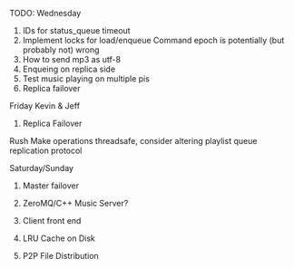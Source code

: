 TODO:
Wednesday
1) IDs for status_queue timeout
2) Implement locks for load/enqueue
    Command epoch is potentially (but probably not) wrong
3) How to send mp3 as utf-8
4) Enqueing on replica side
5) Test music playing on multiple pis
6) Replica failover 

Friday
Kevin & Jeff
1) Replica Failover

Rush
Make operations threadsafe, consider altering playlist queue replication protocol

Saturday/Sunday
1) Master failover

1) ZeroMQ/C++ Music Server?
2) Client front end
3) LRU Cache on Disk
4) P2P File Distribution
